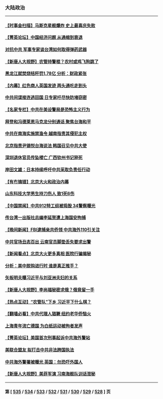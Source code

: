### 大陆政治
---
#### [【时事金扫描】马斯克星舰爆炸 史上最喜庆失败](../../pages/ncid277/n13977727.md) 
#### [【菁英论坛】中国经济问题 从通缩到衰退](../../pages/ncid277/n13977685.md) 
#### [对抗中共 军事专家谈台湾如何取得弹药武器](../../pages/ncid277/n13977344.md) 
#### [【新唐人大视野】农管持警棍？农村或鸡飞狗跳了](../../pages/ncid277/n13977682.md) 
#### [黑龙江就焚烧桔秆罚1.78亿 分析：财政紧张](../../pages/ncid277/n13977697.md) 
#### [【内幕】红色商人英国发迹 两头通吃走到头](../../pages/ncid277/n13977589.md) 
#### [中共间谍接连逃回国 日专家吁尽快防堵窃密](../../pages/ncid277/n13976469.md) 
#### [【名家专栏】中共在美设警局是恐怖主义行为](../../pages/ncid277/n13977345.md) 
#### [拜登和冯德莱恩马克龙分别通话 聚焦台海和平](../../pages/ncid277/n13977609.md) 
#### [中共在南海实施禁渔令 越南指责其侵犯主权](../../pages/ncid277/n13977475.md) 
#### [北京指责尹锡悦台海说法 韩国召见中共大使](../../pages/ncid277/n13977543.md) 
#### [深圳退休官员传坠楼亡 广西钦州书记猝死](../../pages/ncid277/n13977346.md) 
#### [岸田文雄：日本持续呼吁中共采取负责任行动](../../pages/ncid277/n13977307.md) 
#### [【有冇搞错】北京大火和政治内幕](../../pages/ncid277/n13977190.md) 
#### [山东科技大学男生持刀伤人 致1死6伤](../../pages/ncid277/n13977275.md) 
#### [【中国禁闻】中共912特工组被捣毁 34警察曝光](../../pages/ncid277/n13977150.md) 
#### [传台湾一出版社总编李延贺遭上海国安拘捕](../../pages/ncid277/n13977164.md) 
#### [【晚间新闻】FBI逮捕亲共侨领 中共海外110引关注](../../pages/ncid277/n13977148.md) 
#### [中共官场丑态百出 云南官员脚垫丢失要求出警](../../pages/ncid277/n13976917.md) 
#### [【新闻看点】北京大火更多真相 医院行骗揭秘](../../pages/ncid277/n13976826.md) 
#### [分析：美中脱钩进行时 谁是真正推手？](../../pages/ncid277/n13976841.md) 
#### [矢板明夫曝习近平与刘亚洲夫妇的关系](../../pages/ncid277/n13976947.md) 
#### [【新唐人大视野】李尚福秘密求俄？俄竟留一手](../../pages/ncid277/n13976759.md) 
#### [【热点互动】“农管队”下乡 习近平下什么棋？](../../pages/ncid277/n13976792.md) 
#### [【翻墙必看】中共代理人猖獗 纽约老华侨恼火](../../pages/ncid277/n13976886.md) 
#### [上海青年流亡德国 为白纸运动被拘者发声](../../pages/ncid277/n13976816.md) 
#### [【菁英论坛】美国首次刑事起诉中共海外警站](../../pages/ncid277/n13976774.md) 
#### [美联合盟友 拟打击中共非法跨国执法](../../pages/ncid277/n13976770.md) 
#### [中共海外警署被曝光 英国：勿恐吓外国人](../../pages/ncid277/n13976616.md) 
#### [【新唐人大视野】美菲军演 习南海舰队训话泄秘](../../pages/ncid277/n13976739.md) 

---
#### 第 [ [535](./535.md) / [534](./534.md) / [533](./533.md) / [532](./532.md) / [531](./531.md) / [530](./530.md) / [529](./529.md) / [528](./528.md) ] 页

